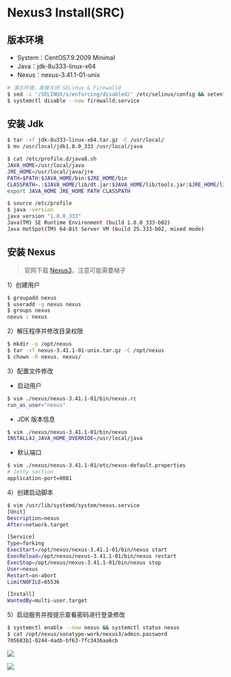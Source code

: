 # Nexus3 Install(SRC)

## 版本环境

- System：CentOS7.9.2009 Minimal
- Java：jdk-8u333-linux-x64
- Nexus：nexus-3.41.1-01-unix

```bash
# 演示环境，直接关闭 SELinux & Firewalld
$ sed -i '/SELINUX/s/enforcing/disabled/' /etc/selinux/config && setenforce 0 
$ systemctl disable --now firewalld.service 
```

## 安装 Jdk

```bash
$ tar -xf jdk-8u333-linux-x64.tar.gz -C /usr/local/
$ mv /usr/local/jdk1.8.0_333 /usr/local/java

$ cat /etc/profile.d/java8.sh
JAVA_HOME=/usr/local/java
JRE_HOME=/usr/local/java/jre
PATH=$PATH:$JAVA_HOME/bin:$JRE_HOME/bin
CLASSPATH=.:$JAVA_HOME/lib/dt.jar:$JAVA_HOME/lib/tools.jar:$JRE_HOME/lib
export JAVA_HOME JRE_HOME PATH CLASSPATH

$ source /etc/profile
$ java -version
java version "1.8.0_333"
Java(TM) SE Runtime Environment (build 1.8.0_333-b02)
Java HotSpot(TM) 64-Bit Server VM (build 25.333-b02, mixed mode)
```

## 安装 Nexus

> 官网下载 [Nexus3](https://help.sonatype.com/repomanager3/product-information/download)，注意可能需要梯子

1）创建用户

```bash
$ groupadd nexus
$ useradd -g nexus nexus
$ groups nexus
nexus : nexus
```

2）解压程序并修改目录权限

```bash
$ mkdir -p /opt/nexus
$ tar -xf nexus-3.41.1-01-unix.tar.gz -C /opt/nexus
$ chown -R nexus. nexus/
```

3）配置文件修改

- 启动用户

```bash
$ vim ./nexus/nexus-3.41.1-01/bin/nexus.rc
run_as_user="nexus"
```

- JDK 版本信息

```bash
$ vim ./nexus/nexus-3.41.1-01/bin/nexus
INSTALL4J_JAVA_HOME_OVERRIDE=/usr/local/java
```

- 默认端口

```bash
$ vim ./nexus/nexus-3.41.1-01/etc/nexus-default.properties
# Jetty section
application-port=8081
```

4）创建启动脚本

```bash
$ vim /usr/lib/systemd/system/nexus.service
[Unit]
Description=nexus
After=network.target

[Service]
Type=forking
ExecStart=/opt/nexus/nexus-3.41.1-01/bin/nexus start
ExecReload=/opt/nexus/nexus-3.41.1-01/bin/nexus restart
ExecStop=/opt/nexus/nexus-3.41.1-01/bin/nexus stop
User=nexus
Restart=on-abort
LimitNOFILE=65536

[Install]
WantedBy=multi-user.target
```

5）启动服务并按提示查看密码进行登录修改

```bash
$ systemctl enable --now nexus && systemctl status nexus
$ cat /opt/nexus/sonatype-work/nexus3/admin.password
705683b1-0244-4adb-bf63-7fc3436aa6cb
```

![](https://yuikuen-1259273046.cos.ap-guangzhou.myqcloud.com/devops/20220826111856.png)

![](https://yuikuen-1259273046.cos.ap-guangzhou.myqcloud.com/devops/20220826112305.png)